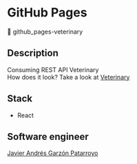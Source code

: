 # GitHub Pages
:open_file_folder: github_pages-veterinary

## Description
Consuming REST API Veterinary  
How does it look? Take a look at [Veterinary]()

## Stack
* React

## Software engineer
[Javier Andrés Garzón Patarroyo](https://www.javierandresgp.com)
